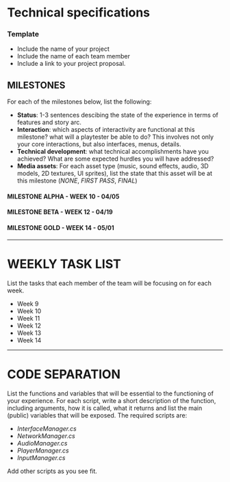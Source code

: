 # Technical specifications

### Template


- Include the name of your project
- Include the name of each team member
- Include a link to your project proposal.


## MILESTONES

For each of the milestones below, list the following:
- **Status**: 1-3 sentences descibing the state of the experience in terms of features and story arc.
- **Interaction**: which aspects of interactivity are functional at this milestone? what will a playtester be able to do? This involves not only your core interactions, but also interfaces, menus, details.
- **Technical development**: what technical accomplishments have you achieved? What are some expected hurdles you will have addressed?
- **Media assets**: For each asset type (music, sound effects, audio, 3D models, 2D textures, UI sprites), list the state that this asset will be at this milestone (*NONE*, *FIRST PASS*, *FINAL*)

#### MILESTONE ALPHA - WEEK 10 - 04/05

#### MILESTONE BETA - WEEK 12 - 04/19

#### MILESTONE GOLD - WEEK 14 - 05/01

---

# WEEKLY TASK LIST

List the tasks that each member of the team will be focusing on for each week.
- Week 9
- Week 10
- Week 11
- Week 12
- Week 13
- Week 14

---

# CODE SEPARATION

List the functions and variables that will be essential to the functioning of your experience. For each script, write a short description of the function, including arguments, how it is called, what it returns and list the main (public) variables that will be exposed. The required scripts are:
- *InterfaceManager.cs*
- *NetworkManager.cs*
- *AudioManager.cs*
- *PlayerManager.cs*
- *InputManager.cs*

Add other scripts as you see fit.
